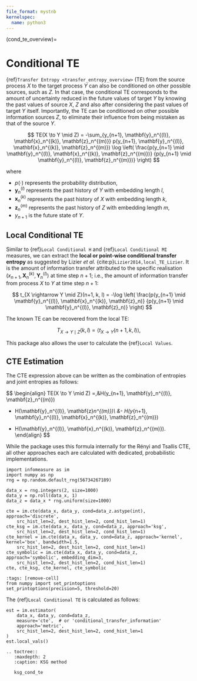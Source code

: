 ```yaml
---
file_format: mystnb
kernelspec:
  name: python3
---
```


(cond_te_overview)=
# Conditional TE
{ref}`Transfer Entropy <transfer_entropy_overview>` (TE) from the source process $X$ to the target process $Y$ can also be conditioned on other possible sources, such as $Z$. In that case, the conditional TE corresponds to the amount of uncertainty reduced in the future values of target $Y$ by knowing the past values of source $X$, $Z$ and also after considering the past values of target $Y$ itself.
Importantly, the TE can be conditioned on other possible information sources $Z$, to eliminate their influence from being mistaken as that of the source $Y$.

$$
TE(X \to Y \mid Z) = -\sum_{y_{n+1}, \mathbf{y}_n^{(l)}, \mathbf{x}_n^{(k)}, \mathbf{z}_n^{(m)}}
p(y_{n+1}, \mathbf{y}_n^{(l)}, \mathbf{x}_n^{(k)}, \mathbf{z}_n^{(m)})
\log \left( \frac{p(y_{n+1} \mid \mathbf{y}_n^{(l)}, \mathbf{x}_n^{(k)}, \mathbf{z}_n^{(m)})}
{p(y_{n+1} \mid \mathbf{y}_n^{(l)}, \mathbf{z}_n^{(m)})} \right)
$$

where
- $p(\cdot)$ represents the probability distribution,
- $\mathbf{y}_n^{(l)}$ represents the past history of $Y$ with embedding length $l$,
- $\mathbf{x}_n^{(k)}$ represents the past history of $X$ with embedding length $k$,
- $\mathbf{z}_n^{(m)}$ represents the past history of $Z$ with embedding length $m$,
- $y_{n+1}$ is the future state of $Y$.

## Local Conditional TE
Similar to {ref}`Local Conditional H` and {ref}`Local Conditional MI` measures, we can extract the **local or point-wise conditional transfer entropy** as suggested by Lizier _et al._ {cite:p}`Lizier2014,local_TE_Lizier`.
It is the amount of information transfer attributed to the specific realisation $(x_{n+1}, \mathbf{X}_n^{(k)}, \mathbf{Y}_n^{(l)})$ at time step $n+1$; i.e., the amount of information transfer from process $X$ to $Y$ at time step $n+1$:

$$
t_{X \rightarrow Y \mid Z}(n+1, k, l) = -\log \left( \frac{p(y_{n+1} \mid \mathbf{y}_n^{(l)}, \mathbf{x}_n^{(k)}, \mathbf{z}_n)}
{p(y_{n+1} \mid \mathbf{y}_n^{(l)}, \mathbf{z}_n)} \right)
$$

The known TE can be recovered from the local TE:

$$
T_{X \rightarrow Y \mid Z}(k, l) = \langle t_{X \rightarrow Y}(n + 1, k, l) \rangle,
$$

This package also allows the user to calculate the {ref}`Local Values`.

## CTE Estimation
The CTE expression above can be written as the combination of entropies and joint entropies as follows:

$$
\begin{align}
TE(X \to Y \mid Z) =\,&H(y_{n+1}, \mathbf{y}_n^{(l)}, \mathbf{z}_n^{(m)})
- H(\mathbf{y}_n^{(l)}, \mathbf{z}_n^{(m)})\\
&- H(y_{n+1}, \mathbf{y}_n^{(l)}, \mathbf{x}_n^{(k)}, \mathbf{z}_n^{(m)})
+ H(\mathbf{y}_n^{(l)}, \mathbf{x}_n^{(k)}, \mathbf{z}_n^{(m)}).
\end{align}
$$

While the package uses this formula internally for the Rényi and Tsallis CTE, all other approaches each are calculated with dedicated, probabilistic implementations.



```{code-cell}
import infomeasure as im
import numpy as np
rng = np.random.default_rng(56734267189)

data_x = rng.integers(2, size=1000)
data_y = np.roll(data_x, 1)
data_z = data_x * rng.uniform(size=1000)

cte = im.cte(data_x, data_y, cond=data_z.astype(int), approach='discrete',
    src_hist_len=2, dest_hist_len=2, cond_hist_len=1)
cte_ksg = im.cte(data_x, data_y, cond=data_z, approach='ksg',
    src_hist_len=2, dest_hist_len=2, cond_hist_len=1)
cte_kernel = im.cte(data_x, data_y, cond=data_z, approach='kernel', kernel='box', bandwidth=1.5,
    src_hist_len=2, dest_hist_len=2, cond_hist_len=1)
cte_symbolic = im.cte(data_x, data_y, cond=data_z, approach='symbolic', embedding_dim=3,
    src_hist_len=2, dest_hist_len=2, cond_hist_len=1)
cte, cte_ksg, cte_kernel, cte_symbolic
```

```{code-cell}
:tags: [remove-cell]
from numpy import set_printoptions
set_printoptions(precision=5, threshold=20)
```

The {ref}`Local Conditional TE` is calculated as follows:

```{code-cell}
est = im.estimator(
    data_x, data_y, cond=data_z,
    measure='cte',  # or 'conditional_transfer_information'
    approach='metric',
    src_hist_len=2, dest_hist_len=2, cond_hist_len=1
)
est.local_vals()
```


```{eval-rst}
.. toctree::
   :maxdepth: 2
   :caption: KSG method

   ksg_cond_te
 ```

